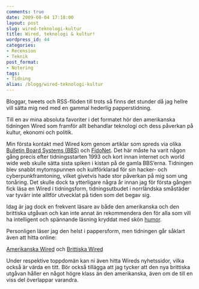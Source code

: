 ```yaml
---
comments: true
date: 2009-08-04 17:18:00
layout: post
slug: wired-teknologi-kultur
title: Wired, teknologi & kultur!
wordpress_id: 44
categories:
- Recension
- Teknik
post_format:
- Notering
tags:
- Tidning
alias: /blogg/wired-teknologi-kultur
---
```


Bloggar, tweets och RSS-flöden till trots så finns det stunder då jag hellre vill sätta mig ned med en gammal hederlig papperstidning.

Till en av mina absoluta favoriter i det formatet hör den amerikanska tidningen Wired som framför allt behandlar teknologi och dess påverkan på kultur, ekonomi och politik.

Min första kontakt med Wired kom genom artiklar som spreds via olika [Bulletin Board Systems (BBS)](http://en.wikipedia.org/wiki/Bulletin_board_system) och [FidoNet](http://en.wikipedia.org/wiki/Fidonet). Det här måste ha varit någon gång precis efter tidningsstarten 1993 och kort innan internet och world wide web skulle sätta sista spiken i kistan på de gamla BBS’erna. Tidningen blev snabbt mytomspunnen och kultförklarad för sin hacker- och cyberpunkframtoning, vilket givetvis hade stor påverkan på mig som ung tonåring. Det skulle dock ta ytterligare några år innan jag för första gången fick läsa en Wired i tidningsform, tidningsutbudet i norrländska småstäder var tyvärr inte alltför utvecklat på tiden som det begav sig.
<!-- more -->
Idag är jag dock en frekvent läsare av både den amerikanska och den brittiska utgåvan och kan inte annat än rekommendera den för alla som vill ha intelligent och spännande läsning kryddat med skön [humor](http://www.wired.co.uk/wired-magazine/archive/2009/05/start/warren-ellis.aspx).

Personligen läser jag den helst i pappersform, men tidningen går såklart även att hitta online:

[Amerikanska Wired](http://www.wired.com/wired/) och [Brittiska Wired](http://www.wired.co.uk/wired-magazine/)

Under respektive toppdomän kan ni även hitta Wireds nyhetssidor, vilka också är värda en titt. Bör också tillägga att jag tycker att den nya brittiska utgåvan håller en något högre klass än den amerikanska, även om de till en viss del överlappar varandra.








